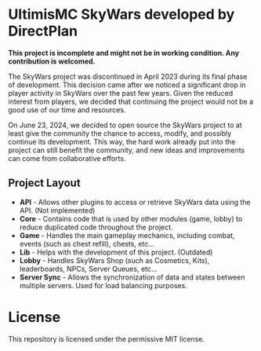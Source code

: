 # UltimisMC SkyWars developed by DirectPlan
**This project is incomplete and might not be in working condition. Any contribution is welcomed.**

The SkyWars project was discontinued in April 2023 during its final phase of development. This decision came after we noticed a significant drop in player activity in SkyWars over the past few years. Given the reduced interest from players, we decided that continuing the project would not be a good use of our time and resources.

On June 23, 2024, we decided to open source the SkyWars project to at least give the community the chance to access, modify, and possibly continue its development. This way, the hard work already put into the project can still benefit the community, and new ideas and improvements can come from collaborative efforts.

## Project Layout
- **API** - Allows other plugins to access or retrieve SkyWars data using the API. (Not implemented)
- **Core** - Contains code that is used by other modules (game, lobby) to reduce duplicated code throughout the project.
- **Game** - Handles the main gameplay mechanics, including combat, events (such as chest refill), chests, etc...
- **Lib** - Helps with the development of this project. (Outdated)
- **Lobby** - Handles SkyWars Shop (such as Cosmetics, Kits), leaderboards, NPCs, Server Queues, etc...
- **Server Sync** - Allows the synchronization of data and states between multiple servers. Used for load balancing purposes.

# License
This repository is licensed under the permissive MIT license.

